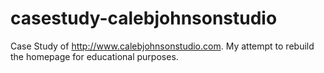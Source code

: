# casestudy-calebjohnsonstudio

Case Study of http://www.calebjohnsonstudio.com. My attempt to rebuild the homepage for educational purposes.

